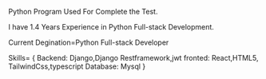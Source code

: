 Python Program Used For Complete the Test.

I have 1.4 Years Experience in Python Full-stack Development.

Current Degination=Python Full-stack Developer

Skills= {
  Backend: Django,Django Restframework,jwt
  fronted: React,HTML5, TailwindCss,typescript
  Database: Mysql 
  }
  
  
